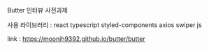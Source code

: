 Butter 인터뷰 사전과제

사용 라이브러리 :
react
typescript
styled-components
axios
swiper js

link : https://moonjh9392.github.io/butter/butter
